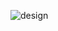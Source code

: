 ![design](https://user-images.githubusercontent.com/74457911/159147443-af759cb5-bd45-4de7-aa2d-a0f5213695df.jpg)
